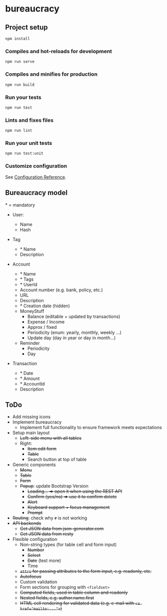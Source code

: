 # bureaucracy

## Project setup
```
npm install
```

### Compiles and hot-reloads for development
```
npm run serve
```

### Compiles and minifies for production
```
npm run build
```

### Run your tests
```
npm run test
```

### Lints and fixes files
```
npm run lint
```

### Run your unit tests
```
npm run test:unit
```

### Customize configuration
See [Configuration Reference](https://cli.vuejs.org/config/).


## Bureaucracy model

\* = mandatory

- User:
    - Name
    - Hash

- Tag
    - \* Name
    - Description

- Account
    - \* Name
    - \* Tags
    - \* UserId
    - Account number (e.g. bank, policy, etc.)
    - URL
    - Description
    - \* Creation date (hidden)
    - MoneyStuff
        - Balance (editable + updated by transactions)
        - Expense / Income
        - Approx / fixed
        - Periodicity (enum: yearly, monthly, weekly ...)
        - Update day (day in year or day in month...)
    - Reminder
        - Periodicity
        - Day

- Transaction
    - \* Date
    - \* Amount
    - \* AccountId
    - Description


## ToDo
- Add missing icons
- Implement bureaucracy
	- Implement full functionality to ensure framework meets expectations
- Setup main layout
	- ~~Left: side menu with all tables~~
	- Right:
		- ~~Item edit form~~
		- ~~Table~~
		- Search button at top of table
- Generic components
	- ~~Menu~~
	- ~~Table~~
	- ~~Form~~
	- ~~Popup~~: update Bootstrap Version
		- ~~Loading... => open it when using the REST API~~
		- ~~Confirm (yes/no) => use it to confirm delete~~
		- ~~Alert~~
		- ~~Keyboard support + focus management~~
		- ~~Prompt~~
- ~~Routing~~: check why `#` is not working
- ~~API backends~~
	- ~~Get JSON data from json-generator.com~~
	- ~~Get JSON data from resty~~
- Flexible configuration
	- Non-string types (for table cell and form input)
		- ~~Number~~
		- ~~Select~~
		- ~~Date~~ (test more)
		- Time
	- ~~`attrs` for passing attributes to the form input, e.g. readonly, etc.~~
	- ~~Autofocus~~
	- Custom validation
	- Form sections for grouping with `<fieldset>`
	- ~~Computed fields, used in table column and readonly~~
	- ~~Nested fields, e.g. author.name.first~~
	- ~~HTML cell rendering for validated data (e.g. e-mail with `<a href="mailto:...">`)~~
